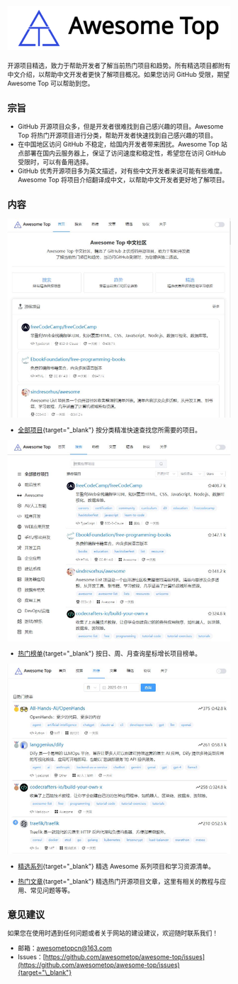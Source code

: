 <h1 align="center">
  <a href="https://awesometop.cn" target="_blank">
      <img src="/img/awesometop-title-blue.svg" alt="Awesome Top Logo">
  </a>
</h1>

开源项目精选，致力于帮助开发者了解当前热门项目和趋势。所有精选项目都附有中文介绍，以帮助中文开发者更快了解项目概况。如果您访问 GitHub 受限，期望 Awesome Top 可以帮助到您。

## 宗旨

- GitHub 开源项目众多，但是开发者很难找到自己感兴趣的项目。Awesome Top 将热门开源项目进行分类，帮助开发者快速找到自己感兴趣的项目。
- 在中国地区访问 GitHub 不稳定，给国内开发者带来困扰。Awesome Top 站点部署在国内云服务器上，保证了访问速度和稳定性，希望您在访问 GitHub 受限时，可以有备用选择。
- GitHub 优秀开源项目多为英文描述，对有些中文开发者来说可能有些难度。Awesome Top 将项目介绍翻译成中文，以帮助中文开发者更好地了解项目。

## 内容

<p align="center">
<img src="/img/homepage.jpg" alt="Awesome Top Home">
</p>

- [全部项目](https://awesometop.cn/explore){target="\_blank"} 按分类精准快速查找您所需要的项目。

<p align="center">
<img src="/img/explore.jpg" alt="Awesome Top Explore">
</p>

- [热门榜单](https://awesometop.cn/hotlist){target="\_blank"} 按日、周、月查询星标增长项目榜单。

<p align="center">
<img src="/img/hotlist.jpg" alt="Awesome Top Hotlist">
</p>

- [精选系列](https://awesometop.cn/awesome){target="\_blank"} 精选 Awesome 系列项目和学习资源清单。

- [热门文章](https://awesometop.cn/posts){target="\_blank"} 精选热门开源项目文章，这里有相关的教程与应用、常见问题等等。

## 意见建议

如果您在使用时遇到任何问题或者关于网站的建设建议，欢迎随时联系我们！

- 邮箱：[awesometopcn@163.com](mailto:awesometopcn@163.com)
- Issues：[https://github.com/awesometop/awesome-top/issues](https://github.com/awesometop/awesome-top/issues){target="\_blank"}

